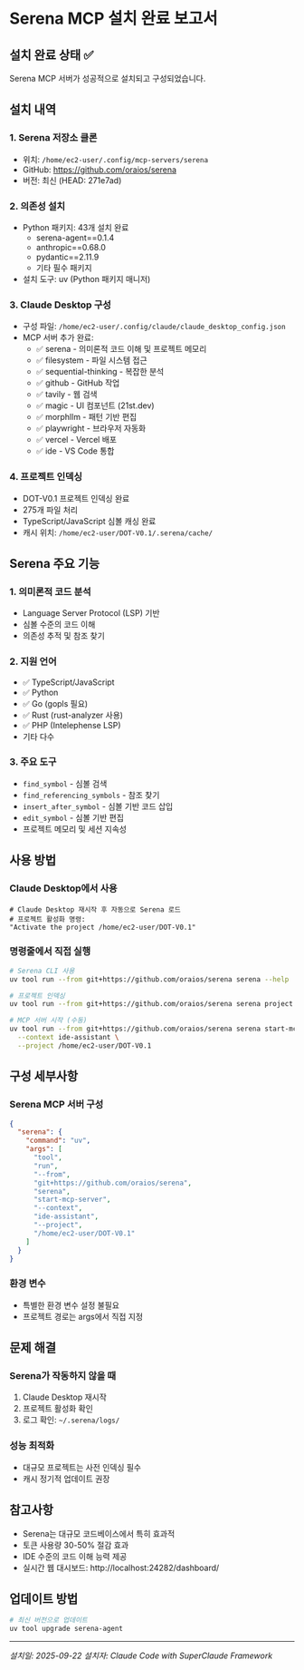 # Serena MCP 설치 완료 보고서

## 설치 완료 상태 ✅

Serena MCP 서버가 성공적으로 설치되고 구성되었습니다.

## 설치 내역

### 1. Serena 저장소 클론
- 위치: `/home/ec2-user/.config/mcp-servers/serena`
- GitHub: https://github.com/oraios/serena
- 버전: 최신 (HEAD: 271e7ad)

### 2. 의존성 설치
- Python 패키지: 43개 설치 완료
  - serena-agent==0.1.4
  - anthropic==0.68.0
  - pydantic==2.11.9
  - 기타 필수 패키지
- 설치 도구: uv (Python 패키지 매니저)

### 3. Claude Desktop 구성
- 구성 파일: `/home/ec2-user/.config/claude/claude_desktop_config.json`
- MCP 서버 추가 완료:
  - ✅ serena - 의미론적 코드 이해 및 프로젝트 메모리
  - ✅ filesystem - 파일 시스템 접근
  - ✅ sequential-thinking - 복잡한 분석
  - ✅ github - GitHub 작업
  - ✅ tavily - 웹 검색
  - ✅ magic - UI 컴포넌트 (21st.dev)
  - ✅ morphllm - 패턴 기반 편집
  - ✅ playwright - 브라우저 자동화
  - ✅ vercel - Vercel 배포
  - ✅ ide - VS Code 통합

### 4. 프로젝트 인덱싱
- DOT-V0.1 프로젝트 인덱싱 완료
- 275개 파일 처리
- TypeScript/JavaScript 심볼 캐싱 완료
- 캐시 위치: `/home/ec2-user/DOT-V0.1/.serena/cache/`

## Serena 주요 기능

### 1. 의미론적 코드 분석
- Language Server Protocol (LSP) 기반
- 심볼 수준의 코드 이해
- 의존성 추적 및 참조 찾기

### 2. 지원 언어
- ✅ TypeScript/JavaScript
- ✅ Python
- ✅ Go (gopls 필요)
- ✅ Rust (rust-analyzer 사용)
- ✅ PHP (Intelephense LSP)
- 기타 다수

### 3. 주요 도구
- `find_symbol` - 심볼 검색
- `find_referencing_symbols` - 참조 찾기
- `insert_after_symbol` - 심볼 기반 코드 삽입
- `edit_symbol` - 심볼 기반 편집
- 프로젝트 메모리 및 세션 지속성

## 사용 방법

### Claude Desktop에서 사용
```
# Claude Desktop 재시작 후 자동으로 Serena 로드
# 프로젝트 활성화 명령:
"Activate the project /home/ec2-user/DOT-V0.1"
```

### 명령줄에서 직접 실행
```bash
# Serena CLI 사용
uv tool run --from git+https://github.com/oraios/serena serena --help

# 프로젝트 인덱싱
uv tool run --from git+https://github.com/oraios/serena serena project index .

# MCP 서버 시작 (수동)
uv tool run --from git+https://github.com/oraios/serena serena start-mcp-server \
  --context ide-assistant \
  --project /home/ec2-user/DOT-V0.1
```

## 구성 세부사항

### Serena MCP 서버 구성
```json
{
  "serena": {
    "command": "uv",
    "args": [
      "tool",
      "run",
      "--from",
      "git+https://github.com/oraios/serena",
      "serena",
      "start-mcp-server",
      "--context",
      "ide-assistant",
      "--project",
      "/home/ec2-user/DOT-V0.1"
    ]
  }
}
```

### 환경 변수
- 특별한 환경 변수 설정 불필요
- 프로젝트 경로는 args에서 직접 지정

## 문제 해결

### Serena가 작동하지 않을 때
1. Claude Desktop 재시작
2. 프로젝트 활성화 확인
3. 로그 확인: `~/.serena/logs/`

### 성능 최적화
- 대규모 프로젝트는 사전 인덱싱 필수
- 캐시 정기적 업데이트 권장

## 참고사항

- Serena는 대규모 코드베이스에서 특히 효과적
- 토큰 사용량 30-50% 절감 효과
- IDE 수준의 코드 이해 능력 제공
- 실시간 웹 대시보드: http://localhost:24282/dashboard/

## 업데이트 방법
```bash
# 최신 버전으로 업데이트
uv tool upgrade serena-agent
```

---
*설치일: 2025-09-22*
*설치자: Claude Code with SuperClaude Framework*